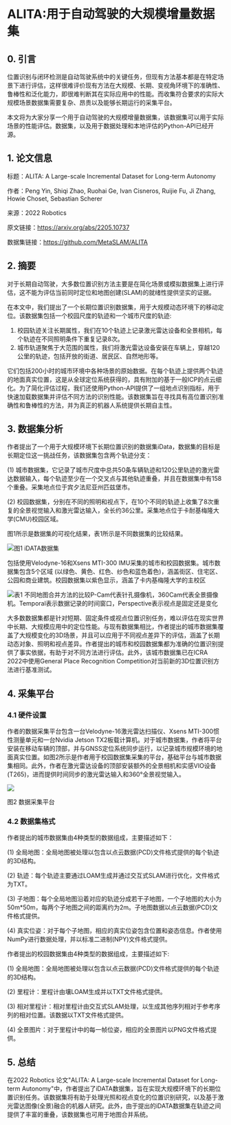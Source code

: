 # ALITA:用于自动驾驶的大规模增量数据集

## **0. 引言**

位置识别与闭环检测是自动驾驶系统中的关键任务，但现有方法基本都是在特定场景下进行评估，这样很难评价现有方法在大规模、长期、变视角环境下的准确性、鲁棒性和泛化能力，即很难判断其在实际应用中的性能。而收集符合要求的实际大规模场景数据集需要复杂、昂贵以及能够长期运行的采集平台。

本文将为大家分享一个用于自动驾驶的大规模增量数据集，该数据集可以用于实际场景的性能评估。数据集，以及用于数据处理和本地评估的Python-API已经开源。

## **1. 论文信息**

标题：ALITA: A Large-scale Incremental Dataset for Long-term Autonomy

作者：Peng Yin, Shiqi Zhao, Ruohai Ge, Ivan Cisneros, Ruijie Fu, Ji Zhang, Howie Choset, Sebastian Scherer

来源：2022 Robotics

原文链接：https://arxiv.org/abs/2205.10737

数据集链接：https://github.com/MetaSLAM/ALITA

## **2. 摘要**

对于长期自动驾驶，大多数位置识别方法主要是在简化场景或模拟数据集上进行评估，这不能为评估当前同时定位和地图创建(SLAM)的就绪性提供坚实的证据。

在本文中，我们提出了一个长期位置识别数据集，用于大规模动态环境下的移动定位。该数据集包括一个校园尺度的轨迹和一个城市尺度的轨迹:

1) 校园轨迹关注长期属性，我们在10个轨迹上记录激光雷达设备和全景相机，每个轨迹在不同照明条件下重复记录8次。
2) 城市轨道聚焦于大范围的属性，我们将激光雷达设备安装在车辆上，穿越120公里的轨迹，包括开放的街道、居民区、自然地形等。

它们包括200小时的城市环境中各种场景的原始数据。在每个轨迹上提供两个轨迹的地面真实位置，这是从全球定位系统获得的，具有附加的基于一般ICP的点云细化。为了简化评估过程，我们还使用Python-API提供了一组地点识别指标，用于快速加载数据集并评估不同方法的识别性能。该数据集旨在寻找具有高位置识别准确性和鲁棒性的方法，并为真正的机器人系统提供长期自主性。

## **3. 数据集分析**

作者提出了一个用于大规模环境下长期位置识别的数据集iData，数据集的目标是长期定位这一挑战任务，该数据集包含两个轨迹分支：

\(1\) 城市数据集，它记录了城市尺度中总共50条车辆轨迹和120公里轨迹的激光雷达数据输入，每个轨迹至少在一个交叉点与其他轨迹重叠，并且在数据集中有158个重叠。采集地点位于宾夕法尼亚州匹兹堡市。

\(2\) 校园数据集，分别在不同的照明和视点下，在10个不同的轨迹上收集了8次重复的全景视觉输入和激光雷达输入，全长约36公里。采集地点位于卡耐基梅隆大学(CMU)校园区域。

图1所示是数据集的可视化结果，表1所示是不同数据集的比较结果。

![图1 iDATA数据集](https://img-blog.csdnimg.cn/d8381c8b13004f9b8ba1023b2ff65024.png)



包括使用Velodyne-16和Xsens MTI-300 IMU采集的城市和校园数据集。城市数据集包含5个区域 (以绿色、黄色、红色、纱色和蓝色着色)，涵盖街区、住宅区、公园和商业建筑。校园数据集以紫色显示，涵盖了卡内基梅隆大学的主校区



![表1 不同地图合并方法的比较P-Cam代表针孔摄像机，360Cam代表全景摄像机。Temporal表示数据记录的时间窗口，Perspective表示视点是固定还是变化](https://img-blog.csdnimg.cn/ed34df3d472d4b7296c98e1379d2211f.png)

大多数数据集都是针对短期、固定条件或视点位置识别任务，难以评估在现实世界中长期、大规模应用中的定位性能。与现有数据集相比，作者提出的城市数据集覆盖了大规模变化的3D场景，并且可以应用于不同视点差异下的评估，涵盖了长期动态对象、照明和视点差异。作者提出的城市和校园数据集都为准确的位置识别提供了事实依据，有助于对不同方法进行评估。此外，该城市数据集已在ICRA 2022中使用General Place Recognition Competition对当前新的3D位置识别方法进行基准测试。

## **4. 采集平台**

### 4.1 硬件设置

作者的数据采集平台包含一台Velodyne-16激光雷达扫描仪、Xsens MTI-300惯性测量单元和一台Nvidia Jetson TX2板载计算机。对于城市数据集，作者将平台安装在移动车辆的顶部，并与GNSS定位系统同步运行，以记录城市规模环境的地面真实位置。如图2所示是作者用于校园数据集采集的平台，基础平台与城市数据集相同。此外，作者在激光雷达设备的顶部安装额外的全景相机和实感VIO设备(T265)，进而提供时间同步的激光雷达输入和360°全景视觉输入。

![](https://img-blog.csdnimg.cn/0b98dfc643f94f6faea834939b2ef40c.png)

图2 数据采集平台

### 4.2 数据集格式

作者提出的城市数据集由4种类型的数据组成，主要描述如下：

\(1\) 全局地图：全局地图被处理以包含以点云数据(PCD)文件格式提供的每个轨迹的3D结构。

\(2\) 轨迹：每个轨迹主要通过LOAM生成并通过交互式SLAM进行优化，文件格式为TXT。

\(3\) 子地图：每个全局地图沿着对应的轨迹分成若干子地图，一个子地图的大小为50m\*50m，每两个子地图之间的距离约为2m。子地图数据以点云数据(PCD)文件格式提供。

\(4\) 真实位姿：对于每个子地图，相应的真实位姿包含位置和姿态信息。作者使用NumPy进行数据处理，并以标准二进制(NPY)文件格式提供。



作者提出的校园数据集由4种类型的数据组成，主要描述如下:

\(1\) 全局地图：全局地图被处理以包含以点云数据(PCD)文件格式提供的每个轨迹的3D结构。

\(2\) 里程计：里程计由壤LOAM生成并以TXT文件格式提供。

\(3\) 相对里程计：相对里程计由交互式SLAM处理，以生成其他序列相对于参考序列的相对位置。该数据以TXT文件格式提供。

\(4\) 全景图片：对于里程计中的每一帧位姿，相应的全景图片以PNG文件格式提供。

## **5. 总结**

在2022 Robotics 论文"ALITA: A Large-scale Incremental Dataset for Long-term Autonomy"中，作者提出了iDATA数据集，旨在实现大规模环境下的长期位置识别任务。该数据集将有助于处理光照和视点变化的位置识别研究，以及基于激光雷达图像(全景)融合的机器人研究。此外，由于提出的iDATA数据集在轨迹之间提供了丰富的重叠，该数据集也可用于地图合并系统。
